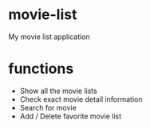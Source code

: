 # movie-list
My movie list application

# functions
- Show all the movie lists
- Check exact movie detail information
- Search for movie
- Add / Delete favorite movie list